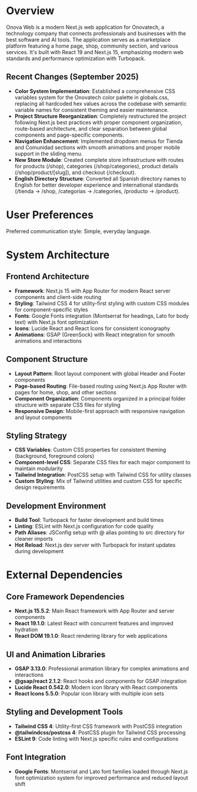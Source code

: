# Overview

Onova Web is a modern Next.js web application for Onovatech, a technology company that connects professionals and businesses with the best software and AI tools. The application serves as a marketplace platform featuring a home page, shop, community section, and various services. It's built with React 19 and Next.js 15, emphasizing modern web standards and performance optimization with Turbopack.

## Recent Changes (September 2025)
- **Color System Implementation**: Established a comprehensive CSS variables system for the Onovatech color palette in globals.css, replacing all hardcoded hex values across the codebase with semantic variable names for consistent theming and easier maintenance.
- **Project Structure Reorganization**: Completely restructured the project following Next.js best practices with proper component organization, route-based architecture, and clear separation between global components and page-specific components.
- **Navigation Enhancement**: Implemented dropdown menus for Tienda and Comunidad sections with smooth animations and proper mobile support in the sliding menu.
- **New Store Module**: Created complete store infrastructure with routes for products (/shop), categories (/shop/categories), product details (/shop/product/[slug]), and checkout (/checkout).
- **English Directory Structure**: Converted all Spanish directory names to English for better developer experience and international standards (/tienda → /shop, /categorias → /categories, /producto → /product).

# User Preferences

Preferred communication style: Simple, everyday language.

# System Architecture

## Frontend Architecture
- **Framework**: Next.js 15 with App Router for modern React server components and client-side routing
- **Styling**: Tailwind CSS 4 for utility-first styling with custom CSS modules for component-specific styles
- **Fonts**: Google Fonts integration (Montserrat for headings, Lato for body text) with Next.js font optimization
- **Icons**: Lucide React and React Icons for consistent iconography
- **Animations**: GSAP (GreenSock) with React integration for smooth animations and interactions

## Component Structure
- **Layout Pattern**: Root layout component with global Header and Footer components
- **Page-based Routing**: File-based routing using Next.js App Router with pages for home, shop, and other sections
- **Component Organization**: Components organized in a principal folder structure with separate CSS files for styling
- **Responsive Design**: Mobile-first approach with responsive navigation and layout components

## Styling Strategy
- **CSS Variables**: Custom CSS properties for consistent theming (background, foreground colors)
- **Component-level CSS**: Separate CSS files for each major component to maintain modularity
- **Tailwind Integration**: PostCSS setup with Tailwind CSS for utility classes
- **Custom Styling**: Mix of Tailwind utilities and custom CSS for specific design requirements

## Development Environment
- **Build Tool**: Turbopack for faster development and build times
- **Linting**: ESLint with Next.js configuration for code quality
- **Path Aliases**: JSConfig setup with @ alias pointing to src directory for cleaner imports
- **Hot Reload**: Next.js dev server with Turbopack for instant updates during development

# External Dependencies

## Core Framework Dependencies
- **Next.js 15.5.2**: Main React framework with App Router and server components
- **React 19.1.0**: Latest React with concurrent features and improved hydration
- **React DOM 19.1.0**: React rendering library for web applications

## UI and Animation Libraries
- **GSAP 3.13.0**: Professional animation library for complex animations and interactions
- **@gsap/react 2.1.2**: React hooks and components for GSAP integration
- **Lucide React 0.542.0**: Modern icon library with React components
- **React Icons 5.5.0**: Popular icon library with multiple icon sets

## Styling and Development Tools
- **Tailwind CSS 4**: Utility-first CSS framework with PostCSS integration
- **@tailwindcss/postcss 4**: PostCSS plugin for Tailwind CSS processing
- **ESLint 9**: Code linting with Next.js specific rules and configurations

## Font Integration
- **Google Fonts**: Montserrat and Lato font families loaded through Next.js font optimization system for improved performance and reduced layout shift